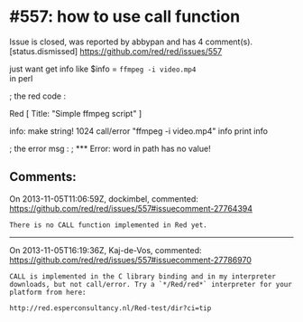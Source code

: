 
#557: how to use call function 
================================================================================
Issue is closed, was reported by abbypan and has 4 comment(s).
[status.dismissed]
<https://github.com/red/red/issues/557>

just want get info like 
$info = `ffmpeg -i video.mp4`  
in perl 

; the red code :

Red [
    Title: "Simple ffmpeg script"
]

info: make string! 1024
call/error "ffmpeg -i video.mp4" info
print info

; the error msg :
; **\* Error: word in path has no value!



Comments:
--------------------------------------------------------------------------------

On 2013-11-05T11:06:59Z, dockimbel, commented:
<https://github.com/red/red/issues/557#issuecomment-27764394>

    There is no CALL function implemented in Red yet.

--------------------------------------------------------------------------------

On 2013-11-05T16:19:36Z, Kaj-de-Vos, commented:
<https://github.com/red/red/issues/557#issuecomment-27786970>

    CALL is implemented in the C library binding and in my interpreter downloads, but not call/error. Try a `*/Red/red*` interpreter for your platform from here:
    
    http://red.esperconsultancy.nl/Red-test/dir?ci=tip

